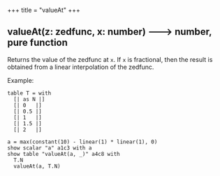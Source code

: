 +++
title = "valueAt"
+++

## valueAt(z: zedfunc, x: number) 🡒 number, pure function

Returns the value of the zedfunc at `x`. If `x` is fractional, then the result is obtained from a linear interpolation of the zedfunc.

Example:

```envision
table T = with
  [| as N |]
  [| 0   |]
  [| 0.5 |]
  [| 1   |]
  [| 1.5 |]
  [| 2   |]

a = max(constant(10) - linear(1) * linear(1), 0)
show scalar "a" a1c3 with a
show table "valueAt(a, _)" a4c8 with
  T.N
  valueAt(a, T.N)
```
